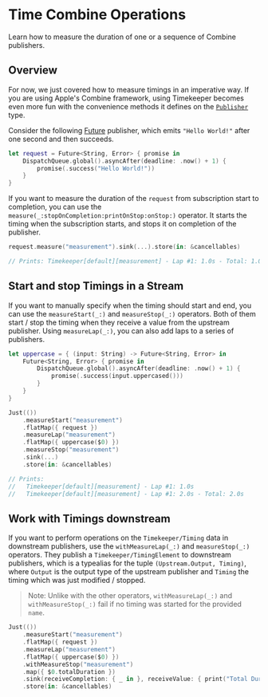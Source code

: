 # Time Combine Operations

Learn how to measure the duration of one or a sequence of Combine publishers.

## Overview

For now, we just covered how to measure timings in an imperative way. If you are using Apple's Combine framework, using Timekeeper becomes even more fun with the convenience methods it defines on the [`Publisher`](https://developer.apple.com/documentation/combine/publisher) type.

Consider the following [Future](https://developer.apple.com/documentation/combine/future) publisher, which emits `"Hello World!"` after one second and then succeeds.

```swift
let request = Future<String, Error> { promise in
    DispatchQueue.global().asyncAfter(deadline: .now() + 1) {
        promise(.success("Hello World!"))
    }
}
```

If you want to measure the duration of the `request` from subscription start to completion, you can use the `measure(_:stopOnCompletion:printOnStop:onStop:)` operator. It starts the timing when the subscription starts, and stops it on completion of the publisher.

```swift
request.measure("measurement").sink(...).store(in: &cancellables)

// Prints: Timekeeper[default][measurement] - Lap #1: 1.0s - Total: 1.0s
```

## Start and stop Timings in a Stream

If you want to manually specify when the timing should start and end, you can use the `measureStart(_:)` and `measureStop(_:)` operators. Both of them start / stop the timing when they receive a value from the upstream publisher. Using `measureLap(_:)`, you can also add laps to a series of publishers.

```swift
let uppercase = { (input: String) -> Future<String, Error> in
    Future<String, Error> { promise in
        DispatchQueue.global().asyncAfter(deadline: .now() + 1) {
            promise(.success(input.uppercased()))
        }
    }
}

Just(())
    .measureStart("measurement")
    .flatMap({ request })
    .measureLap("measurement")
    .flatMap({ uppercase($0) })
    .measureStop("measurement")
    .sink(...)
    .store(in: &cancellables)

// Prints: 
//   Timekeeper[default][measurement] - Lap #1: 1.0s
//   Timekeeper[default][measurement] - Lap #1: 2.0s - Total: 2.0s
```

## Work with Timings downstream

If you want to perform operations on the ``Timekeeper/Timing`` data in downstream publishers, use the `withMeasureLap(_:)` and `measureStop(_:)` operators. They publish a ``Timekeeper/TimingElement`` to downstream publishers, which is a typealias for the tuple `(Upstream.Output, Timing)`, where `Output` is the output type of the upstream publisher and `Timing` the timing which was just modified / stopped.

> Note: Unlike with the other operators, `withMeasureLap(_:)` and `withMeasureStop(_:)` fail if no timing was started for the provided `name`.

```swift
Just(())
    .measureStart("measurement")
    .flatMap({ request })
    .measureLap("measurement")
    .flatMap({ uppercase($0) })
    .withMeasureStop("measurement")
    .map({ $0.totalDuration })
    .sink(receiveCompletion: { _ in }, receiveValue: { print("Total Duration: \($0)s") })
    .store(in: &cancellables)
```
